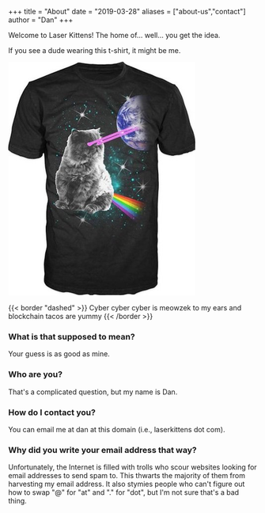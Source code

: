 +++
title = "About"
date = "2019-03-28"
aliases = ["about-us","contact"]
author = "Dan"
+++

Welcome to Laser Kittens! The home of... well... you get the idea.

If you see a dude wearing this t-shirt, it might be me.

![Laser Kitten T-Shirt](/static/laserkitten.jpg)

{{< border "dashed" >}}
Cyber cyber cyber is meowzek to my ears and blockchain tacos are yummy
{{< /border >}}

### What is that supposed to mean?

Your guess is as good as mine.

### Who are you?

That's a complicated question, but my name is Dan.

### How do I contact you?

You can email me at dan at this domain (i.e., laserkittens dot com).

### Why did you write your email address that way?

Unfortunately, the Internet is filled with trolls who scour websites looking for email addresses to send spam to. This thwarts the majority of them from harvesting my email address. It also stymies people who can't figure out how to swap "@" for "at" and "." for "dot", but I'm not sure that's a bad thing.

